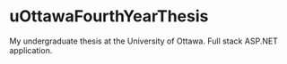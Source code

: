 # uOttawaFourthYearThesis
My undergraduate thesis at the University of Ottawa. Full stack ASP.NET application.


